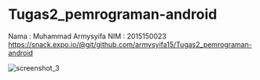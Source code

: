# Tugas2_pemrograman-android
Nama : Muhammad Armysyifa
NIM : 2015150023
https://snack.expo.io/@git/github.com/armysyifa15/Tugas2_pemrograman-android




![screenshot_3](https://user-images.githubusercontent.com/29366703/50265184-fc66c880-0450-11e9-9f19-fb59493aeb21.png)
